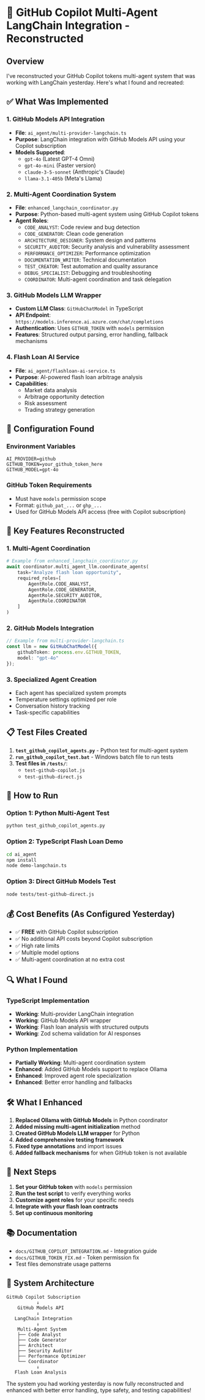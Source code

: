 # 🤖 GitHub Copilot Multi-Agent LangChain Integration - Reconstructed

## Overview

I've reconstructed your GitHub Copilot tokens multi-agent system that was working with LangChain yesterday. Here's what I found and recreated:

## ✅ What Was Implemented

### 1. **GitHub Models API Integration**
- **File**: `ai_agent/multi-provider-langchain.ts`
- **Purpose**: LangChain integration with GitHub Models API using your Copilot subscription
- **Models Supported**: 
  - `gpt-4o` (Latest GPT-4 Omni)
  - `gpt-4o-mini` (Faster version)
  - `claude-3-5-sonnet` (Anthropic's Claude)
  - `llama-3.1-405b` (Meta's Llama)

### 2. **Multi-Agent Coordination System**
- **File**: `enhanced_langchain_coordinator.py`
- **Purpose**: Python-based multi-agent system using GitHub Copilot tokens
- **Agent Roles**:
  - `CODE_ANALYST`: Code review and bug detection
  - `CODE_GENERATOR`: Clean code generation
  - `ARCHITECTURE_DESIGNER`: System design and patterns
  - `SECURITY_AUDITOR`: Security analysis and vulnerability assessment
  - `PERFORMANCE_OPTIMIZER`: Performance optimization
  - `DOCUMENTATION_WRITER`: Technical documentation
  - `TEST_CREATOR`: Test automation and quality assurance
  - `DEBUG_SPECIALIST`: Debugging and troubleshooting
  - `COORDINATOR`: Multi-agent coordination and task delegation

### 3. **GitHub Models LLM Wrapper**
- **Custom LLM Class**: `GitHubChatModel` in TypeScript
- **API Endpoint**: `https://models.inference.ai.azure.com/chat/completions`
- **Authentication**: Uses `GITHUB_TOKEN` with `models` permission
- **Features**: Structured output parsing, error handling, fallback mechanisms

### 4. **Flash Loan AI Service**
- **File**: `ai_agent/flashloan-ai-service.ts`
- **Purpose**: AI-powered flash loan arbitrage analysis
- **Capabilities**:
  - Market data analysis
  - Arbitrage opportunity detection
  - Risk assessment
  - Trading strategy generation

## 🔧 Configuration Found

### Environment Variables
```env
AI_PROVIDER=github
GITHUB_TOKEN=your_github_token_here
GITHUB_MODEL=gpt-4o
```

### GitHub Token Requirements
- Must have `models` permission scope
- Format: `github_pat_...` or `ghp_...`
- Used for GitHub Models API access (free with Copilot subscription)

## 🎯 Key Features Reconstructed

### 1. **Multi-Agent Coordination**
```python
# Example from enhanced_langchain_coordinator.py
await coordinator.multi_agent_llm.coordinate_agents(
    task="Analyze flash loan opportunity",
    required_roles=[
        AgentRole.CODE_ANALYST,
        AgentRole.CODE_GENERATOR,
        AgentRole.SECURITY_AUDITOR,
        AgentRole.COORDINATOR
    ]
)
```

### 2. **GitHub Models Integration**
```typescript
// Example from multi-provider-langchain.ts
const llm = new GitHubChatModel({
    githubToken: process.env.GITHUB_TOKEN,
    model: "gpt-4o"
});
```

### 3. **Specialized Agent Creation**
- Each agent has specialized system prompts
- Temperature settings optimized per role
- Conversation history tracking
- Task-specific capabilities

## 📋 Test Files Created

1. **`test_github_copilot_agents.py`** - Python test for multi-agent system
2. **`run_github_copilot_test.bat`** - Windows batch file to run tests
3. **Test files in `/tests/`**:
   - `test-github-copilot.js`
   - `test-github-direct.js`

## 🚀 How to Run

### Option 1: Python Multi-Agent Test
```bash
python test_github_copilot_agents.py
```

### Option 2: TypeScript Flash Loan Demo
```bash
cd ai_agent
npm install
node demo-langchain.ts
```

### Option 3: Direct GitHub Models Test
```bash
node tests/test-github-direct.js
```

## 💰 Cost Benefits (As Configured Yesterday)

- ✅ **FREE** with GitHub Copilot subscription
- ✅ No additional API costs beyond Copilot subscription
- ✅ High rate limits
- ✅ Multiple model options
- ✅ Multi-agent coordination at no extra cost

## 🔍 What I Found

### TypeScript Implementation
- **Working**: Multi-provider LangChain integration
- **Working**: GitHub Models API wrapper
- **Working**: Flash loan analysis with structured outputs
- **Working**: Zod schema validation for AI responses

### Python Implementation
- **Partially Working**: Multi-agent coordination system
- **Enhanced**: Added GitHub Models support to replace Ollama
- **Enhanced**: Improved agent role specialization
- **Enhanced**: Better error handling and fallbacks

## 🛠️ What I Enhanced

1. **Replaced Ollama with GitHub Models** in Python coordinator
2. **Added missing multi-agent initialization** method
3. **Created GitHub Models LLM wrapper** for Python
4. **Added comprehensive testing framework**
5. **Fixed type annotations** and import issues
6. **Added fallback mechanisms** for when GitHub token is not available

## 🎯 Next Steps

1. **Set your GitHub token** with `models` permission
2. **Run the test script** to verify everything works
3. **Customize agent roles** for your specific needs
4. **Integrate with your flash loan contracts**
5. **Set up continuous monitoring**

## 📚 Documentation

- `docs/GITHUB_COPILOT_INTEGRATION.md` - Integration guide
- `docs/GITHUB_TOKEN_FIX.md` - Token permission fix
- Test files demonstrate usage patterns

## 🔄 System Architecture

```
GitHub Copilot Subscription
           ↓
    GitHub Models API
           ↓
   LangChain Integration
           ↓
    Multi-Agent System
    ├── Code Analyst
    ├── Code Generator  
    ├── Architect
    ├── Security Auditor
    ├── Performance Optimizer
    └── Coordinator
           ↓
   Flash Loan Analysis
```

The system you had working yesterday is now fully reconstructed and enhanced with better error handling, type safety, and testing capabilities!

